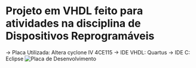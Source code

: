 # Projeto em VHDL feito para atividades na disciplina de Dispositivos Reprogramáveis
-> Placa Utilizada: Altera cyclone IV 4CE115
-> IDE VHDL: Quartus
-> IDE C: Eclipse
![Placa de Desenvolvimento](quartus-cycloneIV/altera_cycloneiv.png)

